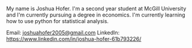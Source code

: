 My name is Joshua Hofer. I'm a second year student at McGill University and I'm currently pursuing a degree in economics.
I'm currently learning how to use python for statistical analysis.

Email: joshuahofer2005@gmail.com 
LinkedIn: https://www.linkedin.com/in/joshua-hofer-61b793226/


